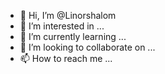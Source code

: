 - 👋 Hi, I’m @Linorshalom
- 👀 I’m interested in ...
- 🌱 I’m currently learning ...
- 💞️ I’m looking to collaborate on ...
- 📫 How to reach me ...

<!---
Linorshalom/Linorshalom is a ✨ special ✨ repository because its `README.md` (this file) appears on your GitHub profile.
You can click the Preview link to take a look at your changes.
--->
